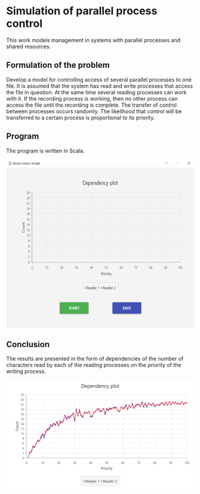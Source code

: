 # Simulation of parallel process control

This work models management in systems with parallel processes and shared resources.
## Formulation of the problem
Develop a model for controlling access of several parallel processes to one file. It is assumed that the system has read and write processes that access the file in question. At the same time several reading processes can work with it. If the recording process is working, then no other process can access the file until the recording is complete. The transfer of control between processes occurs randomly. The likelihood that control will be transferred to a certain process is proportional to its priority.
## Program
The program is written in Scala.

<img src="images/main%20window.png" width="600" height="453" />

## Conclusion
The results are presented in the form of dependencies of the number of characters read by each of the reading processes on the priority of the writing process.

![](images/plot.png)